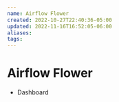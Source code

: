 ```yaml
---
name: Airflow Flower
created: 2022-10-27T22:40:36-05:00
updated: 2022-11-16T16:52:05-06:00
aliases: 
tags: 
---
```



# Airflow Flower
- Dashboard
